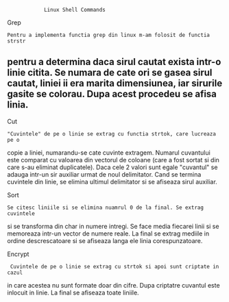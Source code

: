 				Linux Shell Commands
		
Grep

	Pentru a implementa functia grep din linux m-am folosit de functia strstr
pentru a determina daca sirul cautat exista intr-o linie citita. Se numara de
cate ori se gasea sirul cautat, liniei ii era marita dimensiunea, iar sirurile
gasite se colorau. Dupa acest procedeu se afisa linia.
------------------------------------------------------------------------------------

Cut

	"Cuvintele" de pe o linie se extrag cu functia strtok, care lucreaza pe o
copie a liniei, numarandu-se cate cuvinte extragem. Numarul cuvantului este 
comparat cu valoarea din vectorul de coloane (care a fost sortat si din care 
s-au eliminat duplicatele). Daca cele 2 valori sunt egale "cuvantul" se adauga
intr-un sir auxiliar urmat de noul delimitator. Cand se termina cuvintele din
linie, se elimina ultimul delimitator si se afiseaza sirul auxiliar.


Sort

 	Se citesc liniile si se elimina nuamrul 0 de la final. Se extrag cuvintele 
 si se transforma din char in numere intregi. Se face media fiecarei linii si 
 se memoreaza intr-un vector de numere reale. La final se extrag mediile in
 ordine descrescatoare si se afiseaza langa ele linia corespunzatoare.


Encrypt

	 Cuvintele de pe o linie se extrag cu strtok si apoi sunt criptate in cazul
in care acestea nu sunt formate doar din cifre. Dupa criptatre cuvantul este
inlocuit in linie. La final se afiseaza toate liniile.
